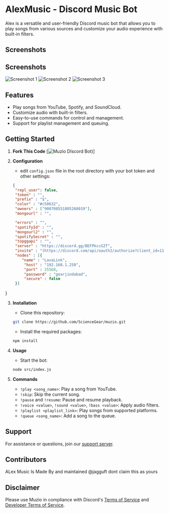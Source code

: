 # AlexMusic - Discord Music Bot

Alex is a versatile and user-friendly Discord music bot that allows you to play songs from various sources and customize your audio experience with built-in filters.

## Screenshots

## Screenshots

![Screenshot 1](https://cdn.discordapp.com/attachments/1131235535273328650/1140952237997297704/image.png)
![Screenshot 2](https://cdn.discordapp.com/attachments/1131235535273328650/1140952238219612211/image.png)
![Screenshot 3](https://cdn.discordapp.com/attachments/1131235535273328650/1140952238492221440/image.png)


## Features

- Play songs from YouTube, Spotify, and SoundCloud.
- Customize audio with built-in filters.
- Easy-to-use commands for control and management.
- Support for playlist management and queuing.

## Getting Started

1. **Fork This Code**
    [![Muzio DIscord Bot](https://github.com/JagguFT/Alex-Music))]

2. **Configuration**
   - edit `config.json` file in the root directory with your bot token and other settings:

   ```json
   {
    "repl_user": false,
    "token" : "",
    "prefix" : "$",
    "color" : "#c50632",
    "owners" : ["900708551805268019"],
    "mongourl" : "",

    "errors" : "",
    "spotifyId" : "",
    "mongourl2" : "",
    "spotifySecret" : "",
    "topggapi" : "",
    "server" : "https://discord.gg/BEFPkccG2T",
    "invite" : "(https://discord.com/api/oauth2/authorize?client_id=1163115276620013708&permissions=552174881824&scope=bot)",
    "nodes" : [{
       "name" : "LavaLink",
        "host" : "192.168.1.250",
        "port" : 25568,
        "password" : "gearjindabad",
        "secure" : false
    }]
}
   

3. **Installation**
   - Clone this repository:

   ```sh
   git clone https://github.com/ScienceGear/muzio.git
   ```

   - Install the required packages:

   ```sh
   npm install
   ```

4. **Usage**
   - Start the bot:

   ```sh
   node src/index.js
   ```

5. **Commands**
   - `!play <song_name>`: Play a song from YouTube.
   - `!skip`: Skip the current song.
   - `!pause` and `!resume`: Pause and resume playback.
   - `!voice <value>`, `!sound <value>`, `!bass <value>`: Apply audio filters.
   - `!playlist <playlist_link>`: Play songs from supported platforms.
   - `!queue <song_name>`: Add a song to the queue.

## Support

For assistance or questions, join our [support server]((https://discord.gg/BEFPkccG2T)).

## Contributors

ALex Music Is Made By and maintained @jagguft dont claim this as yours 

## Disclaimer

Please use Muzio in compliance with Discord's [Terms of Service](https://discord.com/terms) and [Developer Terms of Service](https://discord.com/developers/docs/legal).
